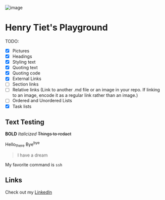![image](https://github.com/henrytiet/cse110/assets/97487846/199eb50b-e3a5-4461-8582-b1ace92dd24d)
# Henry Tiet's Playground

TODO:
- [x] Pictures
- [x] Headings
- [x] Styling text
- [x] Quoting text
- [x] Quoting code
- [x] External Links
- [ ] Section links
- [ ] Relative links (Link to another .md file or an image in your repo. If linking to an image, encode it as a regular link rather than an image.)
- [ ] Ordered and Unordered Lists
- [x] Task lists

## Text Testing
**BOLD**
*Italicized*
~~Things to redact~~

Hello<sub>there</sub>
Bye<sup>bye</sup>

>I have a dream

My favorite command is `ssh`

## Links

Check out my [LinkedIn](https://linkedin.com/in/henry-tiet)
